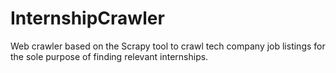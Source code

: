 InternshipCrawler
=================

Web crawler based on the Scrapy tool to crawl tech company job listings for the sole purpose of finding relevant internships.
